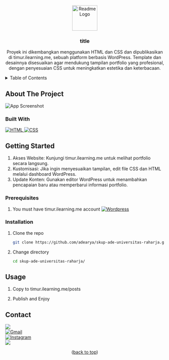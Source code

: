 <a name="readme-top"></a>

<!-- SKUP PROJECT LOGO -->
<br />

<div align="center">

<img src="https://raw.githubusercontent.com/adearya/skup-ade-universitas-raharja/raw/images/readme-logo.jpeg" alt="Readme Logo" width="80" height="80">

<h3 align="center">title</h3>
    <p align="center">
        Proyek ini dikembangkan menggunakan HTML dan CSS dan dipublikasikan di timur.ilearning.me, sebuah platform berbasis WordPress. Template dan desainnya disesuaikan agar mendukung tampilan portfolio yang profesional, dengan penyesuaian CSS untuk meningkatkan estetika dan keterbacaan.
    </p>
</div>

<!-- TABLE OF CONTENTS -->
<details>
    <summary>Table of Contents</summary>
    <ol>
        <li>
            <a href="#about-the-project">About The Project</a>
            <ul>
                <li><a href="#built-with">Built With</a></li>
            </ul>
        </li>
        <li>
            <a href="#getting-started">Getting Started</a>
            <ul>
                <li><a href="#prerequisites">Prerequisites</a></li>
                <li><a href="#installation">Installation</a></li>
            </ul>
        </li>
        <li><a href="#usage">Usage</a></li>
        <li><a href="#contact">Contact</a></li>
    </ol>
</details>

<!-- ABOUT THE PROJECT -->
## About The Project

![App Screenshot](https://raw.githubusercontent.com/adearya/skup-ade-universitas-raharja/raw/images/output.png)

### Built With

<div>
    <a href="https://developer.mozilla.org/en-US/docs/Web/HTML">
        <img src="https://img.shields.io/badge/html5-%23E34F26.svg?style=for-the-badge&logo=html5&logoColor=white" alt="HTML" />
    </a>
    <a href="https://developer.mozilla.org/en-US/docs/Web/CSS">
        <img src="https://img.shields.io/badge/css3-%231572B6.svg?style=for-the-badge&logo=css3&logoColor=white" alt="CSS" />
    </a>
</div>

## Getting Started

<ol>
    <li>
        Akses Website: Kunjungi timur.ilearning.me untuk melihat portfolio secara langsung.
    </li>
    <li>
        Kustomisasi: Jika ingin menyesuaikan tampilan, edit file CSS dan HTML melalui dashboard WordPress.
    </li>
    <li>
        Update Konten: Gunakan editor WordPress untuk menambahkan pencapaian baru atau memperbarui informasi portfolio.
    </li>
</ol>

### Prerequisites

<div>
    <ol>
        <li>
            <span>You must have timur.ilearning.me account</span>
            <a href="https://timur.ilearning.me/wp-admin">
                <img src="https://img.shields.io/badge/WordPress-%23117AC9.svg?style=for-the-badge&logo=WordPress&logoColor=white" alt="Wordpress" />
            </a>
        </li>
    </ol>
</div>

### Installation

1. Clone the repo
   ```sh
   git clone https://github.com/adearya/skup-ade-universitas-raharja.git
   ```
2. Change directory
   ```sh
   cd skup-ade-universitas-raharja/
   ```

## Usage

1. Copy to timur.ilearning.me/posts

2. Publish and Enjoy

## Contact
<div>
    <a href="https://linkedin.com/in/ade-arya-bimantara">
        <img src="https://img.shields.io/badge/linkedin-%230077B5.svg?style=for-the-badge&logo=linkedin&logoColor=white">
    </a>
</div>
<div>
    <a href="mailto:ade.aryabimantara@gmail.com">
        <img src="https://img.shields.io/badge/Gmail-D14836?style=for-the-badge&logo=gmail&logoColor=white" alt="Gmail" />
    </a>
</div>
<div>
    <a href="https://www.instagram.com/adearyabmtra">
        <img src="https://img.shields.io/badge/Instagram-%23E4405F.svg?style=for-the-badge&logo=Instagram&logoColor=white" alt="Instagram" />
    </a>
</div>
<div>
    <a href="https://t.me/adearyabimantara">
        <img src="https://img.shields.io/badge/Telegram-2CA5E0?style=for-the-badge&logo=telegram&logoColor=white">
    </a>
</div>

<p align="center">(<a href="#readme-top">back to top</a>)</p>

